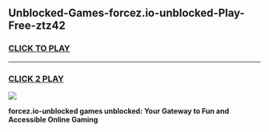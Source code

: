 
## Unblocked-Games-forcez.io-unblocked-Play-Free-ztz42
<h3>
<a href="https://premium76.site?title=forcez.io-unblocked&ref=23A">CLICK TO PLAY</a></h3>
<hr>

<h3>
<a href="https://premium76.site?title=forcez.io-unblocked&ref=23A">CLICK 2 PLAY</a>
  
</h3>

<a href="https://premium76.site?title=forcez.io-unblocked&ref=23A"><img src="https://clearcache.store/games.png"></a>


**forcez.io-unblocked games unblocked: Your Gateway to Fun and Accessible Online Gaming**
